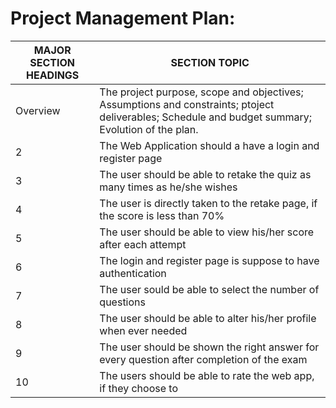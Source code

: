 # Project Management Plan:


MAJOR SECTION HEADINGS|SECTION TOPIC|
---|---|
Overview |The project purpose, scope and objectives; Assumptions and constraints; ptoject deliverables; Schedule and budget summary; Evolution of the plan. 
2 |The Web Application should a have a login and register page |High|Functional
3 |The user should be able to retake the quiz as many times as he/she wishes|High|Functional
4 |The user is directly taken to the retake page, if the score is less than 70%|High|Functional
5 |The user should be able to view his/her score after each attempt|High|Functional
6 |The login and register page is suppose to have authentication|Medium|Feature
7 |The user sould be able to select the number of questions|Low|Feature
8 |The user should be able to alter his/her profile when ever needed|Low|Feature
9 |The user should be shown the right answer for every question after completion of the exam|Low|Feature
10|The users should be able to rate the web app, if they choose to|Low|Function

